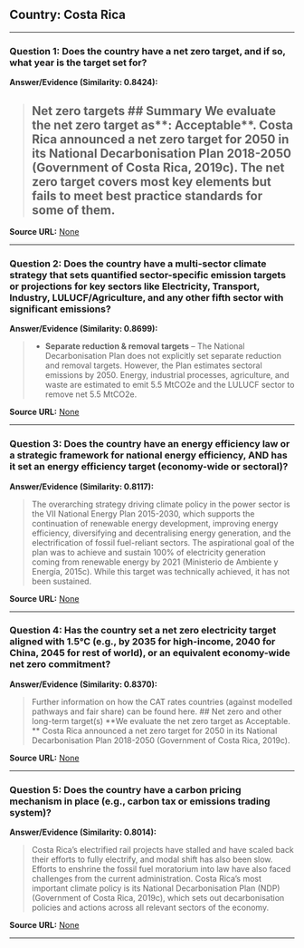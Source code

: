 ## Country: Costa Rica

---
### Question 1: Does the country have a net zero target, and if so, what year is the target set for?

**Answer/Evidence (Similarity: 0.8424):**
> ## Net zero targets  ## Summary  We evaluate the net zero target as**: Acceptable**. Costa Rica announced a net zero target for 2050 in its National Decarbonisation Plan 2018-2050 (Government of Costa Rica, 2019c). The net zero target covers most key elements but fails to meet best practice standards for some of them.

**Source URL:** [None](None)

---
### Question 2: Does the country have a multi-sector climate strategy that sets quantified sector-specific emission targets or projections for key sectors like Electricity, Transport, Industry, LULUCF/Agriculture, and any other fifth sector with significant emissions?

**Answer/Evidence (Similarity: 0.8699):**
> - **Separate reduction & removal targets** – The National Decarbonisation Plan does not explicitly set separate reduction and removal targets. However, the Plan estimates sectoral emissions by 2050. Energy, industrial processes, agriculture, and waste are estimated to emit 5.5 MtCO2e and the LULUCF sector to remove net 5.5 MtCO2e.

**Source URL:** [None](None)

---
### Question 3: Does the country have an energy efficiency law or a strategic framework for national energy efficiency, AND has it set an energy efficiency target (economy-wide or sectoral)?

**Answer/Evidence (Similarity: 0.8117):**
> The overarching strategy driving climate policy in the power sector is the VII National Energy Plan 2015-2030, which supports the continuation of renewable energy development, improving energy efficiency, diversifying and decentralising energy generation, and the electrification of fossil fuel-reliant sectors. The aspirational goal of the plan was to achieve and sustain 100% of electricity generation coming from renewable energy by 2021 (Ministerio de Ambiente y Energía, 2015c). While this target was technically achieved, it has not been sustained.

**Source URL:** [None](None)

---
### Question 4: Has the country set a net zero electricity target aligned with 1.5°C (e.g., by 2035 for high-income, 2040 for China, 2045 for rest of world), or an equivalent economy-wide net zero commitment?

**Answer/Evidence (Similarity: 0.8370):**
> Further information on how the CAT rates countries (against modelled pathways and fair share) can be found here. ## Net zero and other long-term target(s)  **We evaluate the net zero target as Acceptable. **  Costa Rica announced a net zero target for 2050 in its National Decarbonisation Plan 2018-2050 (Government of Costa Rica, 2019c).

**Source URL:** [None](None)

---
### Question 5: Does the country have a carbon pricing mechanism in place (e.g., carbon tax or emissions trading system)?

**Answer/Evidence (Similarity: 0.8014):**
> Costa Rica’s electrified rail projects have stalled and have scaled back their efforts to fully electrify, and modal shift has also been slow. Efforts to enshrine the fossil fuel moratorium into law have also faced challenges from the current administration. Costa Rica’s most important climate policy is its National Decarbonisation Plan (NDP) (Government of Costa Rica, 2019c), which sets out decarbonisation policies and actions across all relevant sectors of the economy.

**Source URL:** [None](None)

---
